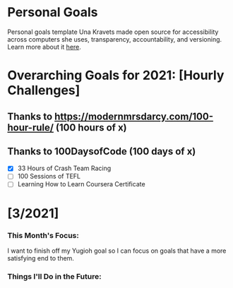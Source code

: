 Personal Goals
==============
Personal goals template Una Kravets made open source for accessibility across computers she uses, transparency, accountability, and versioning. Learn more about it [here](http://una.im/personal-goals-guide).

# Overarching Goals for 2021: [Hourly Challenges]
## Thanks to https://modernmrsdarcy.com/100-hour-rule/ (100 hours of x)
## Thanks to 100DaysofCode (100 days of x)

- [X] 33 Hours of Crash Team Racing
- [ ] 100 Sessions of TEFL
- [ ] Learning How to Learn Coursera Certificate

# [3/2021]

### This Month's Focus:
I want to finish off my Yugioh goal so I can focus on goals that have a more satisfying end to them.

### Things I'll Do in the Future:

